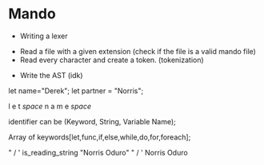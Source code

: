# Mando 

* Writing a lexer 
- Read a file with a given extension (check if the file is a valid mando file)
- Read every character and create a token. (tokenization)

* Write the AST (idk)


let name="Derek";
let partner = "Norris";


 l e t _space_ n a m e _space_ 
 
 identifier can be (Keyword, String, Variable Name);

 Array of keywords[let,func,if,else,while,do,for,foreach];

 " / ' is_reading_string "Norris Oduro" " / '
 Norris Oduro

